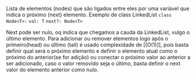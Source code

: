 Lista de elementos (nodes) que são ligados entre eles por uma variável que indica o próximo (next) elemento.
Exemplo de class LinkedList
`class Node<T>:`
 `val: T`
 `next?: Node<T>`

Next pode ser nulo, oq indica que chegamos a cauda da LinkedList, vulgo o último elemento.
Para adicionar ou remover elementos logo após o primeiro(head) ou último (tail) é usado complexidade de [[O(1)]], pois basta definir qual será o próximo elemento e definir o elemento atual como o próximo do anterior(se for adição) ou conectar o próximo valor ao anterior a ser adicionado, caso o valor removido seja o último, basta definir o next valor do elemento anterior como nulo. 

